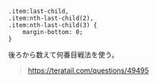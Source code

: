 ~~~ 
.item:last-child,
.item:nth-last-child(2),
.item:nth-last-child(3) {
    margin-bottom: 0;
}
~~~

後ろから数えて何番目戦法を使う。

> https://teratail.com/questions/49495

